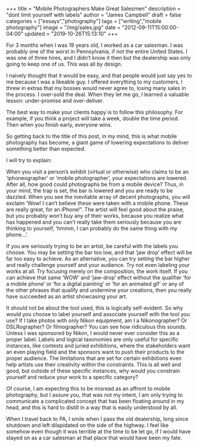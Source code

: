 +++
title =  "Mobile Photographers Make Great Salesmen"
description = "dont limit yourself with labels"
author = "James Campbell"
draft = false
categories = ["essays","photography"]
tags = ["writing","mobile photography"]
image = "/img/sales.jpg"
date = "2012-09-11T15:00:00-04:00"
updated = "2019-10-26T15:13:10"
+++

For 3 months when I was 19 years old, I worked as a car salesman. I was probably one of the worst in Pennsylvania, if not the entire United States. I was one of three hires, and I didn’t know it then but the dealership was only going to keep one of us. This was all by design.

I naively thought that it would be easy, and that people would just say yes to me because I was a likeable guy. I offered everything to my customers, I threw in extras that my bosses would never agree to, losing many sales in the process. I over-sold the deal. When they let me go, I learned a valuable lesson: under-promise and over-deliver.

The best way to make your clients happy is to follow this philosophy. For example, if you think a project will take a week, double the time period. Then when you finish early, everyone wins.

So getting back to the title of this post, in my mind, this is what mobile photography has become, a giant game of lowering expectations to deliver something better than expected.

I will try to explain:

When you visit a person’s exhibit (virtual or otherwise) who claims to be an ‘iphoneographer’ or ‘mobile photographer’, your expectations are lowered. After all, how good could photographs be from a mobile device? Thus, in your mind, the trap is set, the bar is lowered and you are ready to be dazzled. When you see the inevitable array of decent photographs, you will exclaim ‘Wow! I can’t believe these were taken with a mobile phone. These are really great, for an iPhone!”. The artist will feel good about the praise, but you probably won’t buy any of their works, because you realize what has happened and you can’t really take them seriously because you are thinking to yourself, ‘hmmm, I can probably do the same thing with my phone…’. ​

If you are seriously trying to be an artist, be careful with the labels you choose. You may be setting the bar too low, and that ‘jaw drop’ effect will be far too easy to achieve. As an alternative, you can try setting the bar higher and really challenge yourself and your audience. Try not even labeling your works at all. Try focusing merely on the composition, the work itself. If you can achieve that same ‘WOW’ and ‘jaw-drop’ effect without the qualifier ‘for a mobile phone’ or ‘for a digital painting’ or ‘for an animated gif’ or any of the other phrases that qualify and undermine your creations, then you really have succeeded as an artist showcasing your art.

It should not be about the tool used, this is logically self-evident. So why would you choose to label yourself and associate yourself with the tool you use? If I take photos with only Nikon equipment, am I a Nikonographer? Or DSLRographer? Or filmographer? You can see how ridiculous this sounds. Unless I was sponsored by Nikon, I would never ever consider this as a proper label. Labels and logical taxonomies are only useful for specific instances, like contests and juried exhibitions, where the stakeholders want an even playing field and the sponsors want to push their products to the proper audience. The limitations that are set for certain exhibitions even help artists use their creativity within the constraints. This is all well and good, but outside of these specific instances, why would you constrain yourself and reduce your work to a specific category?

Of course, I am expecting this to be misread as an affront to mobile photography, but I assure you, that was not my intent, I am only trying to communicate a complicated concept that has been floating around in my head, and this is hard to distill in a way that is easily understood by all.

When I travel back to PA, I smile when I pass the old dealership, long since shutdown and left dilapidated on the side of the highway. I feel like somehow even though it was terrible at the time to be let go, if I would have stayed on as a car salesman at that place that would have been my fate.
